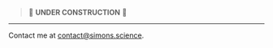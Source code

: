 
> 🚧 **UNDER CONSTRUCTION** 🚧

---

Contact me at [contact@simons.science](mailto:contact@simons.science).
